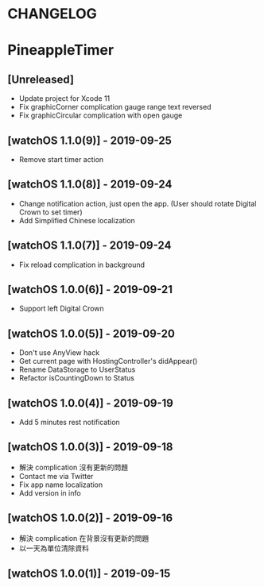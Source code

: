 # CHANGELOG
# PineappleTimer

## [Unreleased]
- Update project for Xcode 11
- Fix graphicCorner complication gauge range text reversed
- Fix graphicCircular complication with open gauge

## [watchOS 1.1.0(9)] - 2019-09-25
- Remove start timer action

## [watchOS 1.1.0(8)] - 2019-09-24
- Change notification action, just open the app. (User should rotate Digital Crown to set timer)
- Add Simplified Chinese localization

## [watchOS 1.1.0(7)] - 2019-09-24
- Fix reload complication in background

## [watchOS 1.0.0(6)] - 2019-09-21
- Support left Digital Crown

## [watchOS 1.0.0(5)] - 2019-09-20
- Don't use AnyView hack
- Get current page with HostingController's didAppear()
- Rename DataStorage to UserStatus
- Refactor isCountingDown to Status

## [watchOS 1.0.0(4)] - 2019-09-19
- Add 5 minutes rest notification

## [watchOS 1.0.0(3)] - 2019-09-18
- 解決 complication 沒有更新的問題
- Contact me via Twitter
- Fix app name localization
- Add version in info

## [watchOS 1.0.0(2)] - 2019-09-16
- 解決 complication 在背景沒有更新的問題
- 以一天為單位清除資料

## [watchOS 1.0.0(1)] - 2019-09-15
